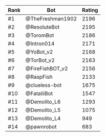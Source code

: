 Rank|Bot|Rating
---|---|---
#1|@TheFreshman1902|2196
#2|@ResoluteBot|2195
#3|@ToromBot|2186
#4|@Intron014|2171
#5|@YoBot_v2|2168
#6|@TorBot_v2|2163
#7|@FireFishBOT_v2|2156
#8|@RaspFish|2133
#9|@clueless-bot|1675
#10|@FataliiBot|1547
#11|@Demolito_L6|1293
#12|@Demolito_L5|1075
#13|@Demolito_L4|949
#14|@pawnrobot|683
